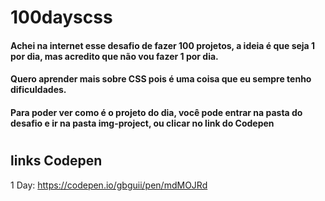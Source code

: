 # 100dayscss
#### Achei na internet esse desafio de fazer 100 projetos, a ideia é que seja 1 por dia, mas acredito que não vou fazer 1 por dia.
#### Quero aprender mais sobre CSS pois é uma coisa que eu sempre tenho dificuldades.
#### Para poder ver como é o projeto do dia, você pode entrar na pasta do desafio e ir na pasta img-project, ou clicar no link do Codepen
#
## links Codepen
1 Day: https://codepen.io/gbguii/pen/mdMOJRd
